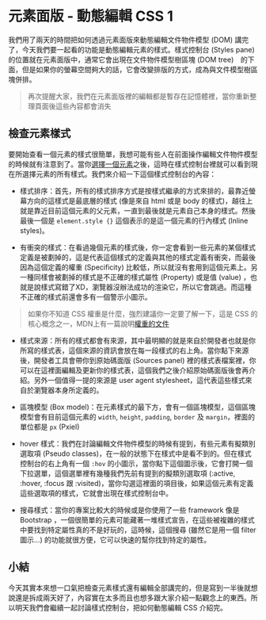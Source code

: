 
# 元素面版 - 動態編輯 CSS 1
我們用了兩天的時間把如何透過元素面版來動態編輯文件物件模型 (DOM) 講完了，今天我們要一起看的功能是動態編輯元素的樣式。樣式控制台 (Styles pane) 的位置就在元素面版中，通常它會出現在文件物件模型樹區塊 (DOM tree)　的下面，但是如果你的螢幕空間夠大的話，它會改變排版的方式，成為與文件模型樹區塊併排。

> 再次提醒大家，我們在元素面版裡的編輯都是暫存在記憶體裡，當你重新整理頁面後這些內容都會消失

## 檢查元素樣式
要開始查看一個元素的樣式很簡單，我想可能有些人在前面操作編輯文件物件模型的時候就有注意到了。當你[選擇一個元素](https://github.com/konekoya/talks/blob/master/intro-to-chrome-devtools-triathlon/day-7.md#%E5%B0%8B%E6%89%BE%E5%85%83%E7%B4%A0)之後，這時在樣式控制台裡就可以看到現在所選擇元素的所有樣式。我們來介紹一下這個樣式控制台的內容：

- 樣式排序：首先，所有的樣式排序方式是按樣式繼承的方式來排的，最靠近螢幕方向的這樣式是最底層的樣式 (像是來自 html 或是 body 的樣式)，越往上就是靠近目前這個元素的父元素，一直到最後就是元素自己本身的樣式。然後最後一個是 `element.style {}` 這個表示的是這一個元素的行內樣式 (Inline styles)。

- 有衝突的樣式：在看過幾個元素的樣式後，你一定會看到一些元素的某個樣式定義是被劃掉的，這是代表這個樣式的定義與其他的樣式定義有衝突，而最後因為這個定義的權重 (Specificity) 比較低，所以就沒有套用到這個元素上。另一種同樣會被劃掉的樣式是不正確的樣式屬性 (Property) 或是值 (value) ，也就是說樣式寫錯了XD，瀏覽器沒辦法成功的渲染它，所以它會跳過。而這種不正確的樣式前還會多有一個警示小圖示。

> 如果你不知道 CSS 權重是什麼，強烈建議你一定要了解一下，這是 CSS 的核心概念之一，MDN上有一篇說明[權重的文件](https://developer.mozilla.org/zh-CN/docs/Web/CSS/Specificity)

- 樣式來源：所有的樣式都會有來源，其中最明顯的就是來自於開發者也就是你所寫的樣式表，這個來源的資訊會放在每一段樣式的右上角。當你點下來源後，開發者工具會帶你到原始碼面版 (Sources panel) 裡的樣式表檔案裡，你可以在這裡面編輯及更新你的樣式表，這個我們之後介紹原始碼面版後會再介紹。另外一個值得一提的來源是 user agent stylesheet，這代表這些樣式來自於瀏覽器本身所定義的。

- 區塊模型 (Box model)：在元素樣式的最下方，會有一個區塊模型，這個區塊模型會有目前這個元素的 `width`, `height`, `padding`, `border` 及 `margin`，裡面的單位都是 `px` (Pxiel)

- hover 樣式：我們在討論編輯文件物件模型的時候有提到，有些元素有擬類別選取項 (Pseudo classes)，在一般的狀態下在樣式中是看不到的。但在樣式控制台的右上角有一個 `:hov` 的小圖示，當你點下這個圖示後，它會打開一個下拉選單，這個選單裡有幾種我們先前有提到的擬類別選取項 (:active, :hover, :focus 跟 :visited)，當你勾選這裡面的項目後，如果這個元素有定義這些選取項的樣式，它就會出現在樣式控制台中。

- 搜尋樣式：當你的專案比較大的時候或是你使用了一些 framework 像是 Bootstrap ，一個很簡單的元素可能藏著一堆樣式宣告，在這些被複雜的樣式中要找到特定屬性真的不是好玩的，這時候，這個搜尋 (雖然它是用一個 filter 圖示…) 的功能就很方便，它可以快速的幫你找到特定的屬性。

## 小結
今天其實本來想一口氣把檢查元素樣式還有編輯全部講完的，但是寫到一半後就想說還是拆成兩天好了，內容實在太多而且也想多跟大家介紹一點觀念上的東西。所以明天我們會繼續一起討論樣式控制台，把如何動態編輯 CSS 介紹完。
